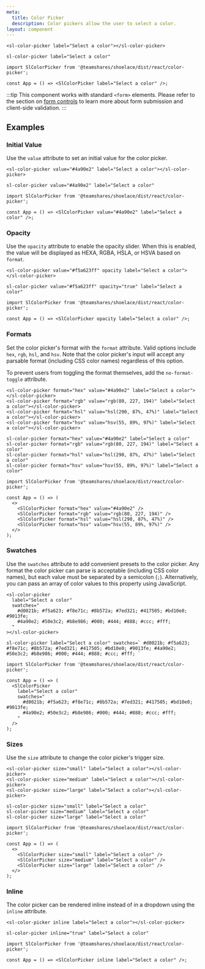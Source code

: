 ```yaml
---
meta:
  title: Color Picker
  description: Color pickers allow the user to select a color.
layout: component
---
```


```html:preview
<sl-color-picker label="Select a color"></sl-color-picker>
```

```pug:slim
sl-color-picker label="Select a color"
```

```jsx:react
import SlColorPicker from '@teamshares/shoelace/dist/react/color-picker';

const App = () => <SlColorPicker label="Select a color" />;
```

:::tip
This component works with standard `<form>` elements. Please refer to the section on [form controls](/getting-started/form-controls) to learn more about form submission and client-side validation.
:::

## Examples

### Initial Value

Use the `value` attribute to set an initial value for the color picker.

```html:preview
<sl-color-picker value="#4a90e2" label="Select a color"></sl-color-picker>
```

```pug:slim
sl-color-picker value="#4a90e2" label="Select a color"
```

```jsx:react
import SlColorPicker from '@teamshares/shoelace/dist/react/color-picker';

const App = () => <SlColorPicker value="#4a90e2" label="Select a color" />;
```

### Opacity

Use the `opacity` attribute to enable the opacity slider. When this is enabled, the value will be displayed as HEXA, RGBA, HSLA, or HSVA based on `format`.

```html:preview
<sl-color-picker value="#f5a623ff" opacity label="Select a color"></sl-color-picker>
```

```pug:slim
sl-color-picker value="#f5a623ff" opacity="true" label="Select a color"
```

```jsx:react
import SlColorPicker from '@teamshares/shoelace/dist/react/color-picker';

const App = () => <SlColorPicker opacity label="Select a color" />;
```

### Formats

Set the color picker's format with the `format` attribute. Valid options include `hex`, `rgb`, `hsl`, and `hsv`. Note that the color picker's input will accept any parsable format (including CSS color names) regardless of this option.

To prevent users from toggling the format themselves, add the `no-format-toggle` attribute.

```html:preview
<sl-color-picker format="hex" value="#4a90e2" label="Select a color"></sl-color-picker>
<sl-color-picker format="rgb" value="rgb(80, 227, 194)" label="Select a color"></sl-color-picker>
<sl-color-picker format="hsl" value="hsl(290, 87%, 47%)" label="Select a color"></sl-color-picker>
<sl-color-picker format="hsv" value="hsv(55, 89%, 97%)" label="Select a color"></sl-color-picker>
```

```pug:slim
sl-color-picker format="hex" value="#4a90e2" label="Select a color"
sl-color-picker format="rgb" value="rgb(80, 227, 194)" label="Select a color"
sl-color-picker format="hsl" value="hsl(290, 87%, 47%)" label="Select a color"
sl-color-picker format="hsv" value="hsv(55, 89%, 97%)" label="Select a color"
```

```jsx:react
import SlColorPicker from '@teamshares/shoelace/dist/react/color-picker';

const App = () => (
  <>
    <SlColorPicker format="hex" value="#4a90e2" />
    <SlColorPicker format="rgb" value="rgb(80, 227, 194)" />
    <SlColorPicker format="hsl" value="hsl(290, 87%, 47%)" />
    <SlColorPicker format="hsv" value="hsv(55, 89%, 97%)" />
  </>
);
```

### Swatches

Use the `swatches` attribute to add convenient presets to the color picker. Any format the color picker can parse is acceptable (including CSS color names), but each value must be separated by a semicolon (`;`). Alternatively, you can pass an array of color values to this property using JavaScript.

```html:preview
<sl-color-picker
  label="Select a color"
  swatches="
    #d0021b; #f5a623; #f8e71c; #8b572a; #7ed321; #417505; #bd10e0; #9013fe;
    #4a90e2; #50e3c2; #b8e986; #000; #444; #888; #ccc; #fff;
  "
></sl-color-picker>
```

```pug:slim
sl-color-picker label="Select a color" swatches=` #d0021b; #f5a623; #f8e71c; #8b572a; #7ed321; #417505; #bd10e0; #9013fe; #4a90e2; #50e3c2; #b8e986; #000; #444; #888; #ccc; #fff; `
```

```jsx:react
import SlColorPicker from '@teamshares/shoelace/dist/react/color-picker';

const App = () => (
  <SlColorPicker
    label="Select a color"
    swatches="
      #d0021b; #f5a623; #f8e71c; #8b572a; #7ed321; #417505; #bd10e0; #9013fe;
      #4a90e2; #50e3c2; #b8e986; #000; #444; #888; #ccc; #fff;
    "
  />
);
```

### Sizes

Use the `size` attribute to change the color picker's trigger size.

```html:preview
<sl-color-picker size="small" label="Select a color"></sl-color-picker>
<sl-color-picker size="medium" label="Select a color"></sl-color-picker>
<sl-color-picker size="large" label="Select a color"></sl-color-picker>
```

```pug:slim
sl-color-picker size="small" label="Select a color"
sl-color-picker size="medium" label="Select a color"
sl-color-picker size="large" label="Select a color"
```

```jsx:react
import SlColorPicker from '@teamshares/shoelace/dist/react/color-picker';

const App = () => (
  <>
    <SlColorPicker size="small" label="Select a color" />
    <SlColorPicker size="medium" label="Select a color" />
    <SlColorPicker size="large" label="Select a color" />
  </>
);
```

### Inline

The color picker can be rendered inline instead of in a dropdown using the `inline` attribute.

```html:preview
<sl-color-picker inline label="Select a color"></sl-color-picker>
```

```pug:slim
sl-color-picker inline="true" label="Select a color"
```

```jsx:react
import SlColorPicker from '@teamshares/shoelace/dist/react/color-picker';

const App = () => <SlColorPicker inline label="Select a color" />;
```
